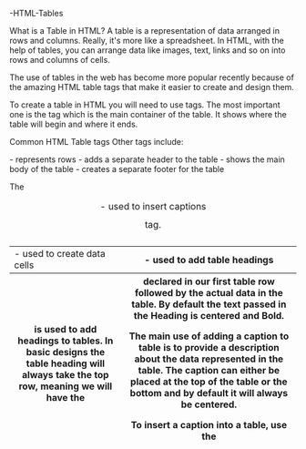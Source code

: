 -HTML-Tables

What is a Table in HTML?
A table is a representation of data arranged in rows and columns. Really, it's more like a spreadsheet. In HTML, with the help of tables, you can arrange data like images, text, links and so on into rows and columns of cells.

The use of tables in the web has become more popular recently because of the amazing HTML table tags that make it easier to create and design them.

To create a table in HTML you will need to use tags. The most important one is the <table> tag which is the main container of the table. It shows where the table will begin and where it ends.

Common HTML Table tags
Other tags include:

<tr> - represents rows
<td> - used to create data cells
<th> - used to add table headings
<caption> - used to insert captions
<thead> - adds a separate header to the table
<tbody> - shows the main body of the table
<tfoot> - creates a separate footer for the table

The <th> is used to add headings to tables. In basic designs the table heading will always take the top row, meaning we will have the <th> declared in our first table row followed by the actual data in the table. By default the text passed in the Heading is centered and Bold.

The main use of adding a caption to table is to provide a description about the data represented in the table. The caption can either be placed at the top of the table or the bottom and by default it will always be centered.

To insert a caption into a table, use the <caption> tag.
